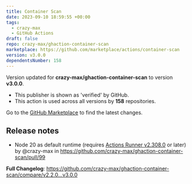 ```yaml
---
title: Container Scan
date: 2023-09-10 18:59:55 +00:00
tags:
  - crazy-max
  - GitHub Actions
draft: false
repo: crazy-max/ghaction-container-scan
marketplace: https://github.com/marketplace/actions/container-scan
version: v3.0.0
dependentsNumber: 158
---
```



Version updated for **crazy-max/ghaction-container-scan** to version **v3.0.0**.
- This publisher is shown as 'verified' by GitHub.
- This action is used across all versions by **158** repositories.

Go to the [GitHub Marketplace](https://github.com/marketplace/actions/container-scan) to find the latest changes.

## Release notes

* Node 20 as default runtime (requires [Actions Runner v2.308.0](https://github.com/actions/runner/releases/tag/v2.308.0) or later) by @crazy-max in https://github.com/crazy-max/ghaction-container-scan/pull/99

**Full Changelog**: https://github.com/crazy-max/ghaction-container-scan/compare/v2.2.0...v3.0.0
